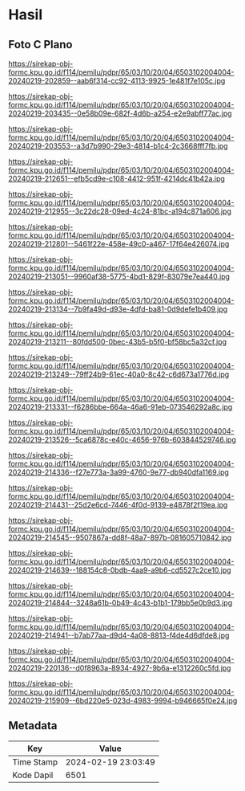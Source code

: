 # Hasil

## Foto C Plano

https://sirekap-obj-formc.kpu.go.id/f114/pemilu/pdpr/65/03/10/20/04/6503102004004-20240219-202859--aab6f314-cc92-4113-9925-1e481f7e105c.jpg

https://sirekap-obj-formc.kpu.go.id/f114/pemilu/pdpr/65/03/10/20/04/6503102004004-20240219-203435--0e58b09e-682f-4d6b-a254-e2e9abff77ac.jpg

https://sirekap-obj-formc.kpu.go.id/f114/pemilu/pdpr/65/03/10/20/04/6503102004004-20240219-203553--a3d7b990-29e3-4814-b1c4-2c3668fff7fb.jpg

https://sirekap-obj-formc.kpu.go.id/f114/pemilu/pdpr/65/03/10/20/04/6503102004004-20240219-212651--efb5cd9e-c108-4412-951f-4214dc41b42a.jpg

https://sirekap-obj-formc.kpu.go.id/f114/pemilu/pdpr/65/03/10/20/04/6503102004004-20240219-212955--3c22dc28-09ed-4c24-81bc-a194c871a606.jpg

https://sirekap-obj-formc.kpu.go.id/f114/pemilu/pdpr/65/03/10/20/04/6503102004004-20240219-212801--5461f22e-458e-49c0-a467-17f64e426074.jpg

https://sirekap-obj-formc.kpu.go.id/f114/pemilu/pdpr/65/03/10/20/04/6503102004004-20240219-213051--9960af38-5775-4bd1-829f-83079e7ea440.jpg

https://sirekap-obj-formc.kpu.go.id/f114/pemilu/pdpr/65/03/10/20/04/6503102004004-20240219-213134--7b9fa49d-d93e-4dfd-ba81-0d9defe1b409.jpg

https://sirekap-obj-formc.kpu.go.id/f114/pemilu/pdpr/65/03/10/20/04/6503102004004-20240219-213211--80fdd500-0bec-43b5-b5f0-bf58bc5a32cf.jpg

https://sirekap-obj-formc.kpu.go.id/f114/pemilu/pdpr/65/03/10/20/04/6503102004004-20240219-213249--79ff24b9-61ec-40a0-8c42-c6d673a1776d.jpg

https://sirekap-obj-formc.kpu.go.id/f114/pemilu/pdpr/65/03/10/20/04/6503102004004-20240219-213331--f6286bbe-664a-46a6-91eb-073546292a8c.jpg

https://sirekap-obj-formc.kpu.go.id/f114/pemilu/pdpr/65/03/10/20/04/6503102004004-20240219-213526--5ca6878c-e40c-4656-976b-603844529746.jpg

https://sirekap-obj-formc.kpu.go.id/f114/pemilu/pdpr/65/03/10/20/04/6503102004004-20240219-214336--f27e773a-3a99-4760-9e77-db940dfa1169.jpg

https://sirekap-obj-formc.kpu.go.id/f114/pemilu/pdpr/65/03/10/20/04/6503102004004-20240219-214431--25d2e6cd-7446-4f0d-9139-e4878f2f19ea.jpg

https://sirekap-obj-formc.kpu.go.id/f114/pemilu/pdpr/65/03/10/20/04/6503102004004-20240219-214545--9507867a-dd8f-48a7-897b-081605710842.jpg

https://sirekap-obj-formc.kpu.go.id/f114/pemilu/pdpr/65/03/10/20/04/6503102004004-20240219-214639--188154c8-0bdb-4aa9-a9b6-cd5527c2ce10.jpg

https://sirekap-obj-formc.kpu.go.id/f114/pemilu/pdpr/65/03/10/20/04/6503102004004-20240219-214844--3248a61b-0b49-4c43-b1b1-179bb5e0b9d3.jpg

https://sirekap-obj-formc.kpu.go.id/f114/pemilu/pdpr/65/03/10/20/04/6503102004004-20240219-214941--b7ab77aa-d9d4-4a08-8813-f4de4d6dfde8.jpg

https://sirekap-obj-formc.kpu.go.id/f114/pemilu/pdpr/65/03/10/20/04/6503102004004-20240219-220136--d0f8963a-8934-4927-9b6a-e1312260c5fd.jpg

https://sirekap-obj-formc.kpu.go.id/f114/pemilu/pdpr/65/03/10/20/04/6503102004004-20240219-215909--6bd220e5-023d-4983-9994-b946665f0e24.jpg


## Metadata

| Key        | Value               |
| ---------- | ------------------- |
| Time Stamp | 2024-02-19 23:03:49 |
| Kode Dapil | 6501                |




